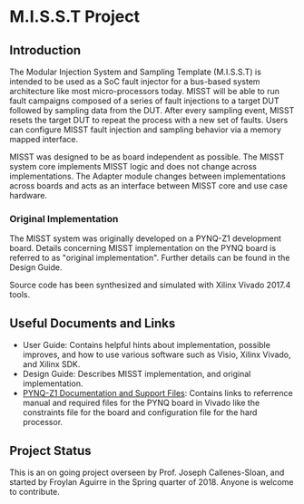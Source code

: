 # M.I.S.S.T Project

## Introduction
The Modular Injection System and Sampling Template (M.I.S.S.T) is intended to be used as a SoC fault injector for a bus-based system architecture like most micro-processors today. MISST will be able to run fault campaigns composed of a series of fault injections to a target DUT followed by sampling data from the DUT. After every sampling event, MISST resets the target DUT to repeat the process with a new set of faults. Users can configure MISST fault injection and sampling behavior via a memory mapped interface.

MISST was designed to be as board independent as possible. The MISST system core implements MISST logic and does not change across implementations. The Adapter module changes between implementations across boards and acts as an interface between MISST core and use case hardware.

### Original Implementation

The MISST system was originally developed on a PYNQ-Z1 development board. Details concerning MISST implementation on the PYNQ board is referred to as "original implementation". Further details can be found in the Design Guide.

Source code has been synthesized and simulated with Xilinx Vivado 2017.4 tools. 

## Useful Documents and Links
* User Guide: Contains helpful hints about implementation, possible improves, and how to use various software such as Visio, Xilinx Vivado, and Xilinx SDK.
* Design Guide: Describes MISST implementation, and original implementation.
* [PYNQ-Z1 Documentation and Support Files](https://reference.digilentinc.com/reference/programmable-logic/pynq-z1/start): Contains links to referrence manual and required files for the PYNQ board in Vivado like the constraints file for the board and configuration file for the hard processor.

## Project Status
This is an on going project overseen by Prof. Joseph Callenes-Sloan, and started by Froylan Aguirre in the Spring quarter of 2018. Anyone is welcome to contribute.
